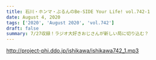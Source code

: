 ```yaml
---
title: 石川・ホンマ・ぶるんのBe-SIDE Your Life! vol.742-1
date: August 4, 2020
tags: ['2020', 'August 2020', 'vol.742']
draft: false
summary: 7/27収録！ラジオ大好きおじさんが新しい局に切り込む？
---
```


http://project-phi.ddo.jp/ishikawa/ishikawa742_1.mp3